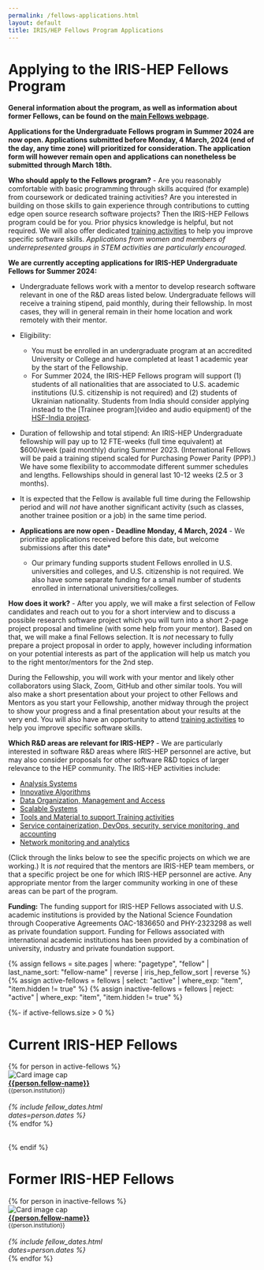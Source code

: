 ```yaml
---
permalink: /fellows-applications.html
layout: default
title: IRIS/HEP Fellows Program Applications
---
```



# Applying to the IRIS-HEP Fellows Program

**General information about the program, as well as information about former Fellows, can be found on the [main Fellows webpage](https://iris-hep.org/fellows.html).**

<!--
**Applications for the Graduate Fellows program are not yet open, but will appear again in 2024.**
-->


**Applications for the Undergraduate Fellows program in Summer 2024 are now open. Applications submitted before Monday, 4 March, 2024 (end of the day, any time zone) will prioritized for consideration. The application form will however remain open and applications can nonetheless be submitted through March 18th.**

<!--
**Applications for the Graduate Fellows program are not yet open, but will appear again in 2024.**
-->

**Who should apply to the Fellows program?** - Are you reasonably comfortable
with basic programming through skills acquired (for example) from coursework or
dedicated training activities? Are you interested in building on those skills to gain experience through contributions to cutting edge open
source research software projects? Then the IRIS-HEP Fellows program could be for you. Prior physics knowledge is helpful, but not required. We will also offer dedicated [training activities](https://hepsoftwarefoundation.org/training/curriculum.html) to help you improve specific software skills. *Applications from women and members of underrepresented groups in STEM activities are particularly encouraged.*


**We are currently accepting applications for IRIS-HEP Undergraduate Fellows for Summer 2024:**

  * Undergraduate fellows work with a mentor to develop research software relevant in one of the R&D areas listed below. Undergraduate fellows will receive a training stipend, paid monthly, during their fellowship. In most cases, they will in general remain in their home location and work remotely with their mentor.
  * Eligibility:
    * You must be enrolled in an undergraduate program at an accredited University or College and have completed at least 1 academic year by the start of the Fellowship.
    * For Summer 2024, the IRIS-HEP Fellows program will support (1) students of all nationalities that are associated to U.S. academic institutions (U.S. citizenship is not required) and (2) students of Ukrainian nationality. Students from India should consider applying instead to the [Trainee program](video and audio equipment) of the [HSF-India project](http://research-software-collaborations.org).
  * Duration of fellowship and total stipend: An IRIS-HEP Undergraduate fellowship will pay up to 12 FTE-weeks (full time equivalent) at $600/week (paid monthly) during Summer 2023. (International Fellows will be paid a training stipend scaled for Purchasing Power Parity (PPP).) We have some flexibility to accommodate different summer schedules and lengths. Fellowships should in general last 10-12 weeks (2.5 or 3 months).
  * It is expected that the Fellow is available full time during the Fellowship period and will *not* have another significant activity (such as classes, another trainee position or a job) in the same time period.
  * **Applications are now open - Deadline Monday, 4 March, 2024** - We prioritize applications received before this date, but welcome submissions after this date*


    * Our primary funding supports student Fellows enrolled in U.S. universities and colleges, and U.S. citizenship is not required. We also have some separate funding for a small number of students enrolled in international universities/colleges.


**How does it work?** - After you apply, we will make a first selection of Fellow candidates and reach out to you for a short interview and to discuss a possible research software project which you will turn into a short 2-page project proposal and timeline (with some help from your mentor). Based on that, we will make a final Fellows selection. It is *not* necessary to fully prepare a project proposal in order to apply, however including information on your potential interests as part of the application will help us match you to the right mentor/mentors for the 2nd step.

During the Fellowship, you will work with your mentor and likely other collaborators using Slack, Zoom, GitHub and other similar tools. You will also make a short
presentation about your project to other Fellows and Mentors as you start your Fellowship, another midway through the project to show your progress and a final presentation about your results at the very end. You will also have an opportunity to attend [training activities](https://hepsoftwarefoundation.org/training/curriculum.html) to help you improve specific software skills.

**Which R&D areas are relevant for IRIS-HEP?** - We are particularly interested in software R&D areas where IRIS-HEP personnel are active, but may also consider proposals for other software R&D topics of larger relevance to the HEP community. The IRIS-HEP activities include:

  * [Analysis Systems](/as.html)
  * [Innovative Algorithms](/ia.html)
  * [Data Organization, Management and Access](/doma.html)
  * [Scalable Systems](/ssl.html)
  * [Tools and Material to support Training activities](/ssc.html)
  * [Service containerization, DevOps, security, service monitoring, and accounting](/osglhc.html)
  * [Network monitoring and analytics](/osglhc.html)

(Click through the links below to see the specific projects on which we are working.)
It is *not* required that the mentors are IRIS-HEP team members, or that
a specific project be one for which IRIS-HEP personnel are active. Any
appropriate mentor from the larger community working in one of
these areas can be part of the program.

<!--
**Duration of fellowship and total stipend:** An IRIS-HEP fellowship will pay up to 3 FTE-months (full time equivalent) at $2000/month. As full time research software activities are not consistent with taking classes during the academic year (as opposed to summer), most fellows will work a smaller time fraction over a larger number of calendar months. (For example, half-time for 6 months.) Applicants should include a proposed time profile for their activities in their proposal, as well as note their academic course load and/or any other activities taking significant time.
-->

<!--
**Projects:** Research software projects should in general be in the R&D areas listed above or (in some cases) be projects of more general interest to the HEP community. How do you find a project? There are several possibilities:

  * Examples of currently open IRIS-HEP Fellow projects can be found **[on a separate webpage](http://research-software-collaborations.org/projects_irishep)**. These projects are of interest to IRIS-HEP researchers (who may then act as mentors). You can write to the mentor listed to discuss or reach out to fellows@iris-hep.org for more information. *This page may be updated from time to time, so check back and reload.*
  * Additional example projects of interest in the wider HEP community can also be found on the [HEP Software Foundation Google Summer of Code (HSF GSoC) webpage](https://hepsoftwarefoundation.org/activities/gsoc.html). While GSoC is a separate program, funded by Google, many of the projects could also be appropriate for IRIS-HEP Fellows if they are related to the R&D areas listed above.
  * Recent Fellows and links to descriptions of their projects can be found below in the list of current and past Fellows. In some cases, there may be continuations of those projects.
  * Some additional projects can be found on the open projects page of the [Compiler Research](https://compiler-research.org/open_projects) project
  * You can explore the links above to the IRIS-HEP R&D research activities. Most IRIS-HEP active projects list contacts with whom you can discuss to bring your own ideas.
-->

<!--
Prospective fellows are encouraged to **contact specific mentors** listed on the project pages above.
If you have a idea for a project which excites you, but do not find similar examples or are not sure which mentor to contact, please do not hesitate to contact the IRIS-HEP fellows@iris-hep.org mailing list. The lists above are not exhaustive. We will help you link up with possible mentor candidates!
-->

<!--
**Applying:** Prospective fellows can apply using this [Application Google Form](https://docs.google.com/forms/d/1N19_B8nTWkaTD-Rf-tu0ErPc0-RE24Gih0NA4t1C1uE/viewform?edit_requested=true). You will need to provide:

 * Your full name, email address, the name of your university or college and your current or planned major and/or area of study
 * A resume/CV (in pdf format) with contact information
 * An academic transcript - this can be unofficial, but should include course titles and overall GPA. At the time the Fellowship starts you must have completed at least 1 year of university/college. [If you cannot obtain your transcript, please just upload a pdf with a statement explaining that it is not possible.]
 * A short essay describing your interest in the internship program (maximum 1 page, pdf format). For example, you may wish to expand on 3 or 4 topics from the following list: your background, your skills, and strengths;  what software, computing or scientific topics appeal to you; previous research experience, if any; what you may want to pursue as a future career; and what benefits you would like to gain from this program. If you already have a potential mentor and/or particular projects which interest you from the project lists above, you can also mention them here. It is however not required to have a mentor/project finalized to submit an application. Successful applicants will be connected to mentors to select and define their projects in a 2nd step following this application
 * [Optional] The full name and email address of a reference. This is optional. Ideally it would be someone with whom you have interacted in a STEM context (e.g. a course or a previous research activity). You should contact the person in advance to confirm that they will write a letter for you and simply provide their name/email in the application form. After you submit the form, we will contact them to request the letter.

**Timeline:**
  * Sunday 16 April, 2023 - final deadline for applications (applications will be reviewed on a rolling basis as they arrive)
  * Friday 21 April, 2023 - end of first selection period for applications. Those selected will be matched to work with mentors on developing a proposal - this may involve a short interview and other follow-up
  * Wednesday 3 May, 2023 - deadline for submission of proposals
  * By 15 May, 2023 - final selection of undergraduate Fellows for summer 2023
  * May-Sep - Fellows work on projects (exact dates may depend on specific academic year
constraints)
-->

<!--
 * A short proposal.  In the proposal you should briefly describe the software development activity that you would like to pursue, and how that activity will enhance your own and other people's research activities. **Note also the intended software project or person with whom you will collaborate as mentor. Proposals for which an initial plan has been worked out with the mentor will likely rank more strongly.** The proposal should be short, typically no more 1-2 pages to describe the project and then a short timeline with deliverables (see also examples from previous fellows). The timeline should also include the proposed FTE effort fractions by month (not to exceed 3 FTE-months total) and information on other major activities taking significant time (other research activities or jobs, coursework load, etc.)
-->

**Funding:** The funding support for IRIS-HEP Fellows associated with U.S. academic institutions is provided by the National Science Foundation through Cooperative Agreements OAC-1836650 and PHY-2323298 as well as private foundation support. Funding for Fellows associated with international academic institutions has been provided by a combination of university, industry and private foundation support.


{% assign fellows = site.pages | where: "pagetype", "fellow"
                               | last_name_sort: "fellow-name"
                               | reverse
                               | iris_hep_fellow_sort
                               | reverse %}
{% assign active-fellows = fellows | select: "active" | where_exp: "item", "item.hidden != true" %}
{% assign inactive-fellows = fellows | reject: "active" | where_exp: "item", "item.hidden != true" %}


{%- if active-fellows.size > 0 %}
# Current IRIS-HEP Fellows

<div class="container-fluid">
  <div class="row">
    {% for person in active-fellows %}
      <div class="card" style="width: 12rem;">
         <img class="card-img-top" src="{{person.photo}}" alt="Card image cap">
         <div class="card-body d-flex flex-column">
           <div class="card-text">
              <b><a href="{{person.permalink}}">{{person.fellow-name}}</a></b><br>
              <small>{{person.institution}}</small><br><br>
           </div>
           <div class="card-text mt-auto"><i>
             {% include fellow_dates.html dates=person.dates %}
           </i><br></div>
         </div>
      </div>
    {% endfor %}
  </div>
  <br>
</div>

{% endif %}

# Former IRIS-HEP Fellows
<div class="container-fluid">
  <div class="row">
    {% for person in inactive-fellows %}
       <div class="card" style="width: 12rem;">
          <img class="card-img-top" src="{{person.photo}}" alt="Card image cap">
          <div class="card-body d-flex flex-column">
            <div class="card-text">
               <b><a href="{{person.permalink}}">{{person.fellow-name}}</a></b><br>
               <small>{{person.institution}}</small><br><br>
            </div>
            <div class="card-text mt-auto"><i>
            {% include fellow_dates.html dates=person.dates %}
            </i><br></div>
          </div>
       </div>
    {% endfor %}
  </div>
  <br>
</div>
